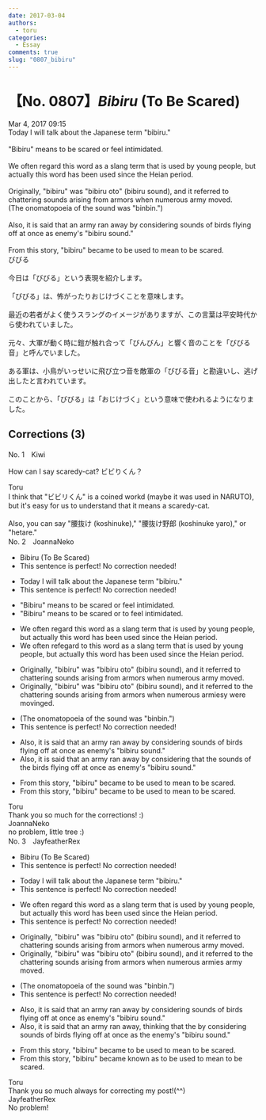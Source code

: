 ```yaml
---
date: 2017-03-04
authors:
  - toru
categories:
  - Essay
comments: true
slug: "0807_bibiru"
---
```


# 【No. 0807】<strong><em>Bibiru</em></strong> (To Be Scared)
<div class="date">Mar 4, 2017 09:15</div>
<div id="post"><div id="body_show_ori">
Today I will talk about the Japanese term "bibiru."<br/><br/>"Bibiru" means to be scared or feel intimidated.<br/><br/>We often regard this word as a slang term that is used by young people, but actually this word has been used since the Heian period.<br/><br/>Originally, "bibiru" was "bibiru oto" (bibiru sound), and it referred to chattering sounds arising from armors when numerous army moved.<br/>(The onomatopoeia of the sound was "binbin.")<br/><br/>Also, it is said that an army ran away by considering sounds of birds flying off at once as enemy's "bibiru sound."<br/><br/>From this story, "bibiru" became to be used to mean to be scared.
</div></div>

<!-- more -->

<div id="post_ja"><div id="body_show_mo">
びびる<br/><br/>今日は「びびる」という表現を紹介します。<br/><br/>「びびる」は、怖がったりおじけづくことを意味します。<br/><br/>最近の若者がよく使うスラングのイメージがありますが、この言葉は平安時代から使われていました。<br/><br/>元々、大軍が動く時に鎧が触れ合って「びんびん」と響く音のことを「びびる音」と呼んでいました。<br/><br/>ある軍は、小鳥がいっせいに飛び立つ音を敵軍の「びびる音」と勘違いし、逃げ出したと言われています。<br/><br/>このことから、「びびる」は「おじけづく」という意味で使われるようになりました。
</div></div>

## Corrections (3)
<div id="block"><div class="first_name"> No. 1　<span class="just_name">Kiwi</span></div><div id="block2">
<p class="comment_small">
 How can I say scaredy-cat? ビビりくん？
</p>

</div><div class="name"><span class="just_name">Toru</span><br>
I think that "ビビリくん" is a coined workd (maybe it was used in NARUTO), but it's easy for us to understand that it means a scaredy-cat.<br/><br/>Also, you can say "腰抜け (koshinuke),"  "腰抜け野郎 (koshinuke yaro)," or "hetare."
</div>
</div>
<div id="block"><div class="first_name"> No. 2　<span class="just_name">JoannaNeko</span></div><div id="block2">
<ul class="correction_field">
<li class="incorrect">Bibiru (To Be Scared)</li>
<li class="corrected perfect">This sentence is perfect! No correction needed!</li>
</ul>
<ul class="correction_field">
<li class="incorrect">Today I will talk about the Japanese term "bibiru."</li>
<li class="corrected perfect">This sentence is perfect! No correction needed!</li>
</ul>
<ul class="correction_field">
<li class="incorrect">"Bibiru" means to be scared or feel intimidated.</li>
<li class="corrected correct">
"Bibiru" means to be scared or <span class="f_red">to </span>feel intimidated.
</li>
</ul>
<ul class="correction_field">
<li class="incorrect">We often regard this word as a slang term that is used by young people, but actually this word has been used since the Heian period.</li>
<li class="corrected correct">
We often re<span class="f_red">fe</span><span class="f_gray"><span class="sline">ga</span></span>r<span class="f_gray"><span class="sline">d</span></span> t<span class="f_red">o t</span>his word as a slang term that is used by young people, but actually this word has been used since the Heian period.
</li>
</ul>
<ul class="correction_field">
<li class="incorrect">Originally, "bibiru" was "bibiru oto" (bibiru sound), and it referred to chattering sounds arising from armors when numerous army moved.</li>
<li class="corrected correct">
Originally, "bibiru" was "bibiru oto" (bibiru sound), and it referred to <span class="f_red">the </span>chattering sounds arising from armors when numerous arm<span class="f_red">ies</span><span class="f_gray"><span class="sline">y</span></span> <span class="f_red">were </span>mov<span class="f_red">ing</span><span class="f_gray"><span class="sline">ed</span></span>.
</li>
</ul>
<ul class="correction_field">
<li class="incorrect">(The onomatopoeia of the sound was "binbin.")</li>
<li class="corrected perfect">This sentence is perfect! No correction needed!</li>
</ul>
<ul class="correction_field">
<li class="incorrect">Also, it is said that an army ran away by considering sounds of birds flying off at once as enemy's "bibiru sound."</li>
<li class="corrected correct">
Also, it is said that an army ran away by considering <span class="f_red">that the </span>sounds of <span class="f_red">the </span>birds flying off at once as enemy's "bibiru sound."
</li>
</ul>
<ul class="correction_field">
<li class="incorrect">From this story, "bibiru" became to be used to mean to be scared.</li>
<li class="corrected correct">
From this story, "bibiru" became <span class="f_gray"><span class="sline">to be </span></span>used to mean to be scared.
</li>
</ul>
</div><div class="name"><span class="just_name">Toru</span><br>
Thank you so much for the corrections! :)
</div>
<div class="name"><span class="just_name">JoannaNeko</span><br>
no problem, little tree :)
</div>
</div>
<div id="block"><div class="first_name"> No. 3　<span class="just_name">JayfeatherRex</span></div><div id="block2">
<ul class="correction_field">
<li class="incorrect">Bibiru (To Be Scared)</li>
<li class="corrected perfect">This sentence is perfect! No correction needed!</li>
</ul>
<ul class="correction_field">
<li class="incorrect">Today I will talk about the Japanese term "bibiru."</li>
<li class="corrected perfect">This sentence is perfect! No correction needed!</li>
</ul>
<ul class="correction_field">
<li class="incorrect">We often regard this word as a slang term that is used by young people, but actually this word has been used since the Heian period.</li>
<li class="corrected perfect">This sentence is perfect! No correction needed!</li>
</ul>
<ul class="correction_field">
<li class="incorrect">Originally, "bibiru" was "bibiru oto" (bibiru sound), and it referred to chattering sounds arising from armors when numerous army moved.</li>
<li class="corrected correct">
Originally, "bibiru" was "bibiru oto" (bibiru sound), and it referred to <span class="f_red">the </span>chattering sounds arising from armors when numerous <span class="f_red">armies </span><span class="sline">army </span>moved.
</li>
</ul>
<ul class="correction_field">
<li class="incorrect">(The onomatopoeia of the sound was "binbin.")</li>
<li class="corrected perfect">This sentence is perfect! No correction needed!</li>
</ul>
<ul class="correction_field">
<li class="incorrect">Also, it is said that an army ran away by considering sounds of birds flying off at once as enemy's "bibiru sound."</li>
<li class="corrected correct">
Also, it is said that an army ran away<span class="f_red">, thinking that the</span> <span class="sline">by considering</span> sounds of birds flying off at once as <span class="f_red">the </span>enemy's "bibiru sound."
</li>
</ul>
<ul class="correction_field">
<li class="incorrect">From this story, "bibiru" became to be used to mean to be scared.</li>
<li class="corrected correct">
From this story, "bibiru" became <span class="f_red">known as </span><span class="sline">to be used to mean</span> to be scared.
</li>
</ul>
</div><div class="name"><span class="just_name">Toru</span><br>
Thank you so much always for correcting my post!(^^)
</div>
<div class="name"><span class="just_name">JayfeatherRex</span><br>
No problem!
</div>
</div>
